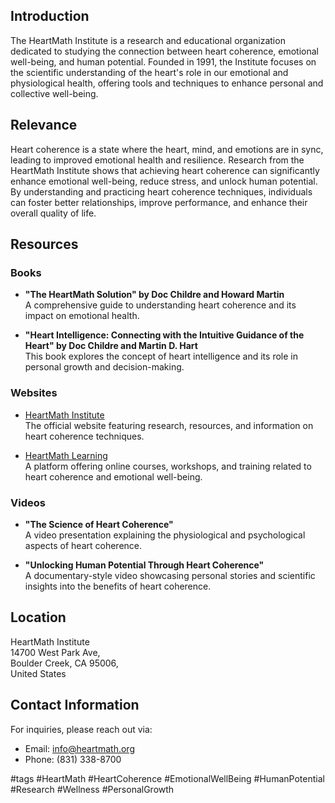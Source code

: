 ## Introduction
The HeartMath Institute is a research and educational organization dedicated to studying the connection between heart coherence, emotional well-being, and human potential. Founded in 1991, the Institute focuses on the scientific understanding of the heart's role in our emotional and physiological health, offering tools and techniques to enhance personal and collective well-being.

## Relevance
Heart coherence is a state where the heart, mind, and emotions are in sync, leading to improved emotional health and resilience. Research from the HeartMath Institute shows that achieving heart coherence can significantly enhance emotional well-being, reduce stress, and unlock human potential. By understanding and practicing heart coherence techniques, individuals can foster better relationships, improve performance, and enhance their overall quality of life.

## Resources

### Books
- **"The HeartMath Solution" by Doc Childre and Howard Martin**  
  A comprehensive guide to understanding heart coherence and its impact on emotional health.
  
- **"Heart Intelligence: Connecting with the Intuitive Guidance of the Heart" by Doc Childre and Martin D. Hart**  
  This book explores the concept of heart intelligence and its role in personal growth and decision-making.

### Websites
- [HeartMath Institute](https://www.heartmath.org)  
  The official website featuring research, resources, and information on heart coherence techniques.

- [HeartMath Learning](https://www.heartmath.com)  
  A platform offering online courses, workshops, and training related to heart coherence and emotional well-being.

### Videos
- **"The Science of Heart Coherence"**  
  A video presentation explaining the physiological and psychological aspects of heart coherence.

- **"Unlocking Human Potential Through Heart Coherence"**  
  A documentary-style video showcasing personal stories and scientific insights into the benefits of heart coherence.

## Location
HeartMath Institute  
14700 West Park Ave,  
Boulder Creek, CA 95006,  
United States

## Contact Information
For inquiries, please reach out via:  
- Email: info@heartmath.org  
- Phone: (831) 338-8700  

#tags 
#HeartMath #HeartCoherence #EmotionalWellBeing #HumanPotential #Research #Wellness #PersonalGrowth
